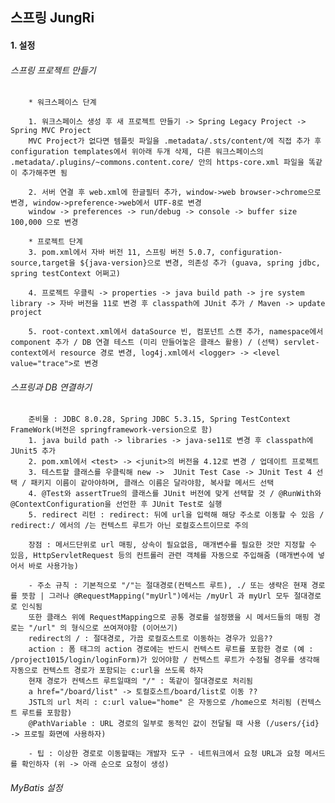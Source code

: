 
## 스프링 JungRi

#### 1. 설정
###### 스프링 프로젝트 만들기
        * 워크스페이스 단계

   	    1. 워크스페이스 생성 후 새 프로젝트 만들기 -> Spring Legacy Project -> Spring MVC Project 
	  	MVC Project가 없다면 템플릿 파일을 .metadata/.sts/content/에 직접 추가 후 configuration templates에서 위아래 두개 삭제, 다른 워크스페이스의 .metadata/.plugins/~commons.content.core/ 안의 https-core.xml 파일을 똑같이 추가해주면 됨
	  	
	  	2. 서버 연결 후 web.xml에 한글필터 추가, window->web browser->chrome으로 변경, window->preference->web에서 UTF-8로 변경
	  	window -> preferences -> run/debug -> console -> buffer size 100,000 으로 변경 
	  	
        * 프로젝트 단계
	  	3. pom.xml에서 자바 버전 11, 스프링 버전 5.0.7, configuration-source,target을 ${java-version}으로 변경, 의존성 추가 (guava, spring jdbc, spring testContext 어쩌고)
	  	
	  	4. 프로젝트 우클릭 -> properties -> java build path -> jre system library -> 자바 버전을 11로 변경 후 classpath에 JUnit 추가 / Maven -> update project
	  	
	  	5. root-context.xml에서 dataSource 빈, 컴포넌트 스캔 추가, namespace에서 component 추가 / DB 연결 테스트 (미리 만들어놓은 클래스 활용) / (선택) servlet-context에서 resource 경로 변경, log4j.xml에서 <logger> -> <level value="trace">로 변경

###### 스프링과 DB 연결하기
	  	
	  	준비물 : JDBC 8.0.28, Spring JDBC 5.3.15, Spring TestContext FrameWork(버전은 springframework-version으로 함) 
		1. java build path -> libraries -> java-se11로 변경 후 classpath에 JUnit5 추가
		2. pom.xml에서 <test> -> <junit>의 버전을 4.12로 변경 / 업데이트 프로젝트
		3. 테스트할 클래스를 우클릭해 new ->  JUnit Test Case -> JUnit Test 4 선택 / 패키지 이름이 같아야하며, 클래스 이름은 달라야함, 복사할 메서드 선택
		4. @Test와 assertTrue의 클래스를 JUnit 버전에 맞게 선택할 것 / @RunWith와 @ContextConfiguration을 선언한 후 JUnit Test로 실행
        5. redirect 리턴 : redirect: 뒤에 url을 입력해 해당 주소로 이동할 수 있음 / redirect:/ 에서의 /는 컨텍스트 루트가 아닌 로컬호스트이므로 주의
	  	
	  	장점 : 메서드단위로 url 매핑, 상속이 필요없음, 매개변수를 필요한 것만 지정할 수 있음, HttpServletRequest 등의 컨트롤러 관련 객체를 자동으로 주입해줌 (매개변수에 넣어서 바로 사용가능)
	  	
	  	- 주소 규칙 : 기본적으로 "/"는 절대경로(컨텍스트 루트), ./ 또는 생략은 현재 경로를 뜻함 | 그러나 @RequestMapping("myUrl")에서는 /myUrl 과 myUrl 모두 절대경로로 인식됨
	  	또한 클래스 위에 RequestMapping으로 공통 경로를 설정했을 시 메서드들의 매핑 경로는 "/url" 의 형식으로 쓰여져야함 (이어쓰기)   
	  	redirect의 / : 절대경로, 가끔 로컬호스트로 이동하는 경우가 있음??   
	  	action : 폼 태그의 action 경로에는 반드시 컨텍스트 루트를 포함한 경로 (예 : /project1015/login/loginForm)가 있어야함 / 컨텍스트 루트가 수정될 경우를 생각해 자동으로 컨텍스트 경로가 포함되는 c:url을 쓰도록 하자   
	  	현재 경로가 컨텍스트 루트일때의 "/" : 똑같이 절대경로로 처리됨
	  	a href="/board/list" -> 토컬호스트/board/list로 이동 ??
	  	JSTL의 url 처리 : c:url value="home" 은 자동으로 /home으로 처리됨 (컨텍스트 루트를 포함함) 
	  	@PathVariable : URL 경로의 일부로 동적인 값이 전달될 때 사용 (/users/{id} -> 프로필 화면에 사용하자)
	  	
	  	- 팁 : 이상한 경로로 이동할때는 개발자 도구 - 네트워크에서 요청 URL과 요청 메서드를 확인하자 (위 -> 아래 순으로 요청이 생성)

###### MyBatis 설정